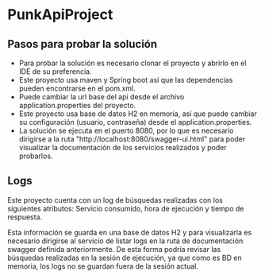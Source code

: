 # PunkApiProject

## Pasos para probar la solución

* Para probar la solución es necesario clonar el proyecto y abrirlo en el IDE de su preferencia.
* Este proyecto usa maven y Spring boot así que las dependencias pueden encontrarse en el pom.xml.
* Puede cambiar la url base del api desde el archivo application.properties del proyecto.
* Este proyecto usa base de datos H2 en memoria, así que puede cambiar su configuración (usuario, contraseña) desde el application.properties.
* La solución se ejecuta en el puerto 8080, por lo que es necesario dirigirse a la ruta "http://localhost:8080/swagger-ui.html" para poder visualizar la documentación de los servicios realizados y poder probarlos.


## Logs

Este proyecto cuenta con un log de búsquedas realizadas con los siguientes atributos: Servicio consumido, hora de ejecución y tiempo de respuesta.

Esta información se guarda en una base de datos H2 y para visualizarla es necesario dirigirse al servicio de listar logs en la ruta de documentación swagger definida anteriormente. De esta forma podría revisar las búsquedas realizadas en la sesión de ejecución, ya que como es BD en memoria, los logs no se guardan fuera de la sesión actual.

